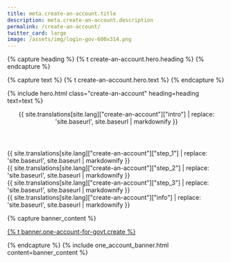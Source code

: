 ```yaml
---
title: meta.create-an-account.title
description: meta.create-an-account.description
permalink: /create-an-account/
twitter_card: large
image: /assets/img/login-gov-600x314.png
---
```


{% capture heading %}
{% t create-an-account.hero.heading %}
{% endcapture %}

{% capture text %}
{% t create-an-account.hero.text %}
{% endcapture %}

{% include hero.html class="create-an-account" heading=heading text=text %}

<div class="create-an-account">
  <div class="container">
    <div class="grid-row">
      <article class="desktop:grid-col-7">
        <header class="intro">
          {{ site.translations[site.lang]["create-an-account"]["intro"] | replace: 'site.baseurl', site.baseurl | markdownify }}
        </header>
        <div class="step-1 step list">
          {{ site.translations[site.lang]["create-an-account"]["step_1"] | replace: 'site.baseurl', site.baseurl | markdownify }}
          <div class="mobile step-1-img"></div>
        </div>
        <div class="step-2 step list">
          {{ site.translations[site.lang]["create-an-account"]["step_2"] | replace: 'site.baseurl', site.baseurl | markdownify }}
          <div class="mobile step-2-img"></div>
        </div>
        <div class="step-3 step list">
          {{ site.translations[site.lang]["create-an-account"]["step_3"] | replace: 'site.baseurl', site.baseurl | markdownify }}
          <div class="mobile step-3-img"></div>
        </div>
      </article>
      <aside class="sidebar desktop:grid-col-4 desktop:grid-offset-1 desktop-lg:grid-col-3 desktop-lg:grid-offset-2">
        <div class="box">
          {{ site.translations[site.lang]["create-an-account"]["info"] | replace: 'site.baseurl', site.baseurl | markdownify }}
        </div>
      </aside>
    </div>
  </div>
</div>

{% capture banner_content %}

<p><a class="learn-account-creation usa-button usa-button--big"
    href="https://secure.login.gov/sign_up/enter_email">{% t banner.one-account-for-govt.create %}</a></p>
{% endcapture %}
{% include one_account_banner.html content=banner_content %}
